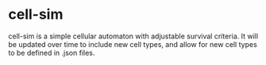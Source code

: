 # cell-sim

cell-sim is a simple cellular automaton with adjustable survival criteria.
It will be updated over time to include new cell types, and allow for new cell types
to be defined in .json files.
